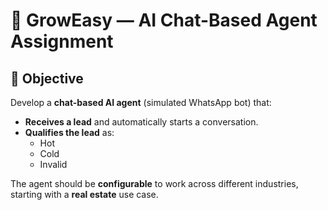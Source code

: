 # 📱 GrowEasy — AI Chat-Based Agent Assignment

## 🎯 Objective

Develop a **chat-based AI agent** (simulated WhatsApp bot) that:

- **Receives a lead** and automatically starts a conversation.
- **Qualifies the lead** as:
  - Hot
  - Cold
  - Invalid

The agent should be **configurable** to work across different industries, starting with a **real estate** use case.
